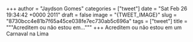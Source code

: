 
+++
author = "Jaydson Gomes"
categories = ["tweet"]
date = "Sat Feb 26 19:34:42 +0000 2011"
draft = false
image = "{TWEET_IMAGE}"
slug = "8730bcc4e81b7f65a45ce038fe7ec730ab5c696a"
tags = ["tweet"]
title = """Acreditem ou não estou em..."""
+++
Acreditem ou não estou em um Carnaval na Lima
